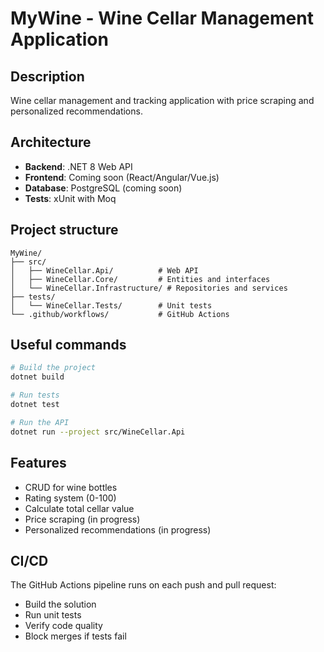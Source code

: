 # MyWine - Wine Cellar Management Application

## Description

Wine cellar management and tracking application with price scraping and personalized recommendations.

## Architecture

- **Backend**: .NET 8 Web API
- **Frontend**: Coming soon (React/Angular/Vue.js)
- **Database**: PostgreSQL (coming soon)
- **Tests**: xUnit with Moq

## Project structure

```text
MyWine/
├── src/
│   ├── WineCellar.Api/          # Web API
│   ├── WineCellar.Core/         # Entities and interfaces
│   └── WineCellar.Infrastructure/ # Repositories and services
├── tests/
│   └── WineCellar.Tests/        # Unit tests
└── .github/workflows/           # GitHub Actions
```

## Useful commands

```bash
# Build the project
dotnet build

# Run tests
dotnet test

# Run the API
dotnet run --project src/WineCellar.Api
```

## Features

- CRUD for wine bottles
- Rating system (0-100)
- Calculate total cellar value
- Price scraping (in progress)
- Personalized recommendations (in progress)

## CI/CD

The GitHub Actions pipeline runs on each push and pull request:

- Build the solution
- Run unit tests
- Verify code quality
- Block merges if tests fail
